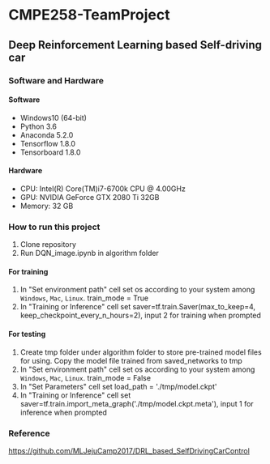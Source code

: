 # CMPE258-TeamProject
## Deep Reinforcement Learning based Self-driving car
### Software and Hardware
#### Software
* Windows10 (64-bit)
* Python 3.6
* Anaconda 5.2.0
* Tensorflow 1.8.0
* Tensorboard 1.8.0
#### Hardware
* CPU: Intel(R) Core(TM)i7-6700k CPU @ 4.00GHz
* GPU: NVIDIA GeForce GTX 2080 Ti 32GB
* Memory: 32 GB

### How to run this project
1. Clone repository
2. Run DQN_image.ipynb in algorithm folder

#### For training
1. In "Set environment path" cell set os according to your system among `Windows`, `Mac`, `Linux`. train_mode = True
2. In "Training or Inference" cell set saver=tf.train.Saver(max_to_keep=4, keep_checkpoint_every_n_hours=2), input 2 for training when prompted

#### For testing
1. Create tmp folder under algorithm folder to store pre-trained model files for using. Copy the model file trained from saved_networks to tmp
2. In "Set environment path" cell set os according to your system among `Windows`, `Mac`, `Linux`. train_mode = False
3. In "Set Parameters" cell set load_path = './tmp/model.ckpt'
4. In "Training or Inference" cell set saver=tf.train.import_meta_graph('./tmp/model.ckpt.meta'), input 1 for inference when prompted


### Reference
https://github.com/MLJejuCamp2017/DRL_based_SelfDrivingCarControl
